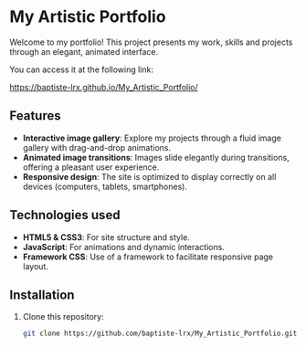 # My Artistic Portfolio

Welcome to my portfolio! This project presents my work, skills and projects through an elegant, animated interface.

You can access it at the following link:

https://baptiste-lrx.github.io/My_Artistic_Portfolio/

## Features

- **Interactive image gallery**: Explore my projects through a fluid image gallery with drag-and-drop animations.
- **Animated image transitions**: Images slide elegantly during transitions, offering a pleasant user experience.
- **Responsive design**: The site is optimized to display correctly on all devices (computers, tablets, smartphones).

## Technologies used

- **HTML5 & CSS3**: For site structure and style.
- **JavaScript**: For animations and dynamic interactions.
- **Framework CSS**: Use of a framework to facilitate responsive page layout.

## Installation

1. Clone this repository:
   ```bash
   git clone https://github.com/baptiste-lrx/My_Artistic_Portfolio.git
   ```
